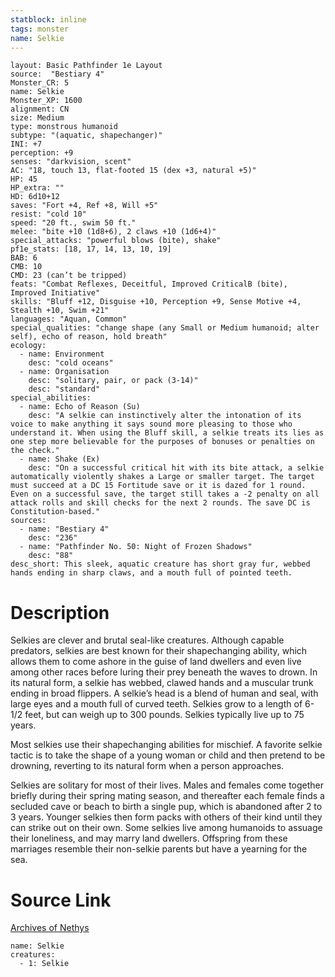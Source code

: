 ```yaml
---
statblock: inline
tags: monster
name: Selkie
---
```

```statblock
layout: Basic Pathfinder 1e Layout
source:  "Bestiary 4"
Monster_CR: 5
name: Selkie
Monster_XP: 1600
alignment: CN
size: Medium
type: monstrous humanoid
subtype: "(aquatic, shapechanger)"
INI: +7
perception: +9
senses: "darkvision, scent"
AC: "18, touch 13, flat-footed 15 (dex +3, natural +5)"
HP: 45
HP_extra: ""
HD: 6d10+12
saves: "Fort +4, Ref +8, Will +5"
resist: "cold 10"
speed: "20 ft., swim 50 ft."
melee: "bite +10 (1d8+6), 2 claws +10 (1d6+4)"
special_attacks: "powerful blows (bite), shake"
pf1e_stats: [18, 17, 14, 13, 10, 19]
BAB: 6
CMB: 10
CMD: 23 (can’t be tripped)
feats: "Combat Reflexes, Deceitful, Improved CriticalB (bite), Improved Initiative"
skills: "Bluff +12, Disguise +10, Perception +9, Sense Motive +4, Stealth +10, Swim +21"
languages: "Aquan, Common"
special_qualities: "change shape (any Small or Medium humanoid; alter self), echo of reason, hold breath"
ecology:
  - name: Environment
    desc: "cold oceans"
  - name: Organisation
    desc: "solitary, pair, or pack (3-14)"
    desc: "standard"
special_abilities:
  - name: Echo of Reason (Su)
    desc: "A selkie can instinctively alter the intonation of its voice to make anything it says sound more pleasing to those who understand it. When using the Bluff skill, a selkie treats its lies as one step more believable for the purposes of bonuses or penalties on the check."
  - name: Shake (Ex)
    desc: "On a successful critical hit with its bite attack, a selkie automatically violently shakes a Large or smaller target. The target must succeed at a DC 15 Fortitude save or it is dazed for 1 round. Even on a successful save, the target still takes a -2 penalty on all attack rolls and skill checks for the next 2 rounds. The save DC is Constitution-based."
sources:
  - name: "Bestiary 4"
    desc: "236"
  - name: "Pathfinder No. 50: Night of Frozen Shadows"
    desc: "88"
desc_short: This sleek, aquatic creature has short gray fur, webbed hands ending in sharp claws, and a mouth full of pointed teeth.
```
# Description
Selkies are clever and brutal seal-like creatures. Although capable predators, selkies are best known for their shapechanging ability, which allows them to come ashore in the guise of land dwellers and even live among other races before luring their prey beneath the waves to drown. In its natural form, a selkie has webbed, clawed hands and a muscular trunk ending in broad flippers. A selkie’s head is a blend of human and seal, with large eyes and a mouth full of curved teeth. Selkies grow to a length of 6-1/2 feet, but can weigh up to 300 pounds. Selkies typically live up to 75 years.

Most selkies use their shapechanging abilities for mischief. A favorite selkie tactic is to take the shape of a young woman or child and then pretend to be drowning, reverting to its natural form when a person approaches.

Selkies are solitary for most of their lives. Males and females come together briefly during their spring mating season, and thereafter each female finds a secluded cave or beach to birth a single pup, which is abandoned after 2 to 3 years. Younger selkies then form packs with others of their kind until they can strike out on their own. Some selkies live among humanoids to assuage their loneliness, and may marry land dwellers. Offspring from these marriages resemble their non-selkie parents but have a yearning for the sea.
# Source Link
[Archives of Nethys](https://aonprd.com/MonsterDisplay.aspx?ItemName=Selkie)
```encounter-table
name: Selkie
creatures:
  - 1: Selkie
```
